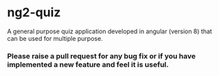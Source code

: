 # ng2-quiz

A general purpose quiz application developed in angular (version 8) that can be used for multiple purpose.


### Please raise a pull request for any bug fix or if you have implemented a new feature and feel it is useful.
